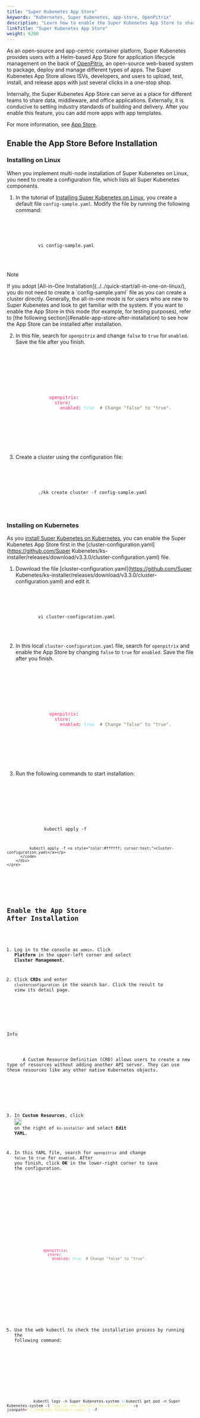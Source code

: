 ```yaml
---
title: "Super Kubenetes App Store"
keywords: "Kubernetes, Super Kubenetes, app-store, OpenPitrix"
description: "Learn how to enable the Super Kubenetes App Store to share data and apps internally and set industry standards of delivery process externally."
linkTitle: "Super Kubenetes App Store"
weight: 6200
---
```


As an open-source and app-centric container platform, Super Kubenetes provides users with a Helm-based App Store for application lifecycle management on the back of [OpenPitrix](https://github.com/openpitrix/openpitrix), an open-source web-based system to package, deploy and manage different types of apps. The Super Kubenetes App Store allows ISVs, developers, and users to upload, test, install, and release apps with just several clicks in a one-stop shop.

Internally, the Super Kubenetes App Store can serve as a place for different teams to share data, middleware, and office applications. Externally, it is conducive to setting industry standards of building and delivery. After you enable this feature, you can add more apps with app templates.

For more information, see [App Store](../../application-store/).

## Enable the App Store Before Installation

### Installing on Linux

When you implement multi-node installation of Super Kubenetes on Linux, you need to create a configuration file, which lists all Super Kubenetes components.

1. In the tutorial of [Installing Super Kubenetes on Linux](../../installing-on-linux/introduction/multioverview/), you create a default file `config-sample.yaml`. Modify the file by running the following command:

  <article className="highlight">
    <pre>
        <div className="copy-code-button" title="Copy Code"></div>
        <div className="code-over-div">
          <code>vi config-sample.yaml</code>
        </div>
    </pre>
  </article>

  <div className="notices note">
    <p>Note</p>
    <div>
      If you adopt [All-in-One Installation](../../quick-start/all-in-one-on-linux/), you do not need to create a `config-sample.yaml` file as you can create a cluster directly. Generally, the all-in-one mode is for users who are new to Super Kubenetes and look to get familiar with the system. If you want to enable the App Store in this mode (for example, for testing purposes), refer to [the following section](#enable-app-store-after-installation) to see how the App Store can be installed after installation.
    </div>
  </div>

2. In this file, search for `openpitrix` and change `false` to `true` for `enabled`. Save the file after you finish.

  <article className="highlight">
    <pre>
        <div className="copy-code-button" title="Copy Code"></div>
        <div className="code-over-div">
          <code>
            <p>
                <span style="color:#f92672">openpitrix</span>:
                <span style="color:#f92672">&nbsp;&nbsp;store</span>:
                  <span style="color:#f92672">&nbsp;&nbsp;enabled</span>: <span style="color:#66d9ef">true</span> <span style="color:#75715e">&nbsp;#</span><span style="color:#75715e">&nbsp;Change "false" to "true".</span>
            </p>
          </code>
        </div>
    </pre>
  </article>

3. Create a cluster using the configuration file:

  <article className="highlight">
    <pre>
        <div className="copy-code-button" title="Copy Code"></div>
        <div className="code-over-div">
          <code>./kk create cluster -f config-sample.yaml</code>
        </div>
    </pre>
  </article>

### Installing on Kubernetes

As you [install Super Kubenetes on Kubernetes](../../installing-on-kubernetes/introduction/overview/), you can enable the Super Kubenetes App Store first in the [cluster-configuration.yaml](https://github.com/Super Kubenetes/ks-installer/releases/download/v3.3.0/cluster-configuration.yaml) file.

1. Download the file [cluster-configuration.yaml](https://github.com/Super Kubenetes/ks-installer/releases/download/v3.3.0/cluster-configuration.yaml) and edit it.

  <article className="highlight">
    <pre>
        <div className="copy-code-button" title="Copy Code"></div>
        <div className="code-over-div">
          <code>vi cluster-configuration.yaml</code>
        </div>
    </pre>
  </article>

2. In this local `cluster-configuration.yaml` file, search for `openpitrix` and enable the App Store by changing `false` to `true` for `enabled`. Save the file after you finish.

  <article className="highlight">
    <pre>
        <div className="copy-code-button" title="Copy Code"></div>
        <div className="code-over-div">
          <code>
            <p>
                <span style="color:#f92672">openpitrix</span>:
                <span style="color:#f92672">&nbsp;&nbsp;store</span>:
                  <span style="color:#f92672">&nbsp;&nbsp;enabled</span>: <span style="color:#66d9ef">true</span> <span style="color:#75715e">&nbsp;#</span><span style="color:#75715e">&nbsp;Change "false" to "true".</span>
            </p>
          </code>
        </div>
    </pre>
  </article>

3. Run the following commands to start installation:

  <article className="highlight">
    <pre>
        <div className="copy-code-button" title="Copy Code"></div>
        <div className="code-over-div">
          <code>
            <p>
              kubectl apply -f <a style="color:#ffffff; cursor:text;">https://github.com/Super Kubenetes/ks-installer/releases/download/v3.3.0/KubeSphere-installer.yaml</a>
              
              kubectl apply -f <a style="color:#ffffff; cursor:text;">cluster-configuration.yaml</a></p>
          </code>
        </div>
    </pre>
  </article>

## Enable the App Store After Installation

1. Log in to the console as `admin`. Click **Platform** in the upper-left corner and select **Cluster Management**.
   
2. Click **CRDs** and enter `clusterconfiguration` in the search bar. Click the result to view its detail page.

  <div className="notices info">
    <p>Info</p>
    <div>
      A Custom Resource Definition (CRD) allows users to create a new type of resources without adding another API server. They can use these resources like any other native Kubernetes objects.    
    </div>
  </div>

3. In **Custom Resources**, click <img src="/dist/assets/docs/v3.3/enable-pluggable-components/KubeSphere-app-store/three-dots.png" height="20px"> on the right of `ks-installer` and select **Edit YAML**.

4. In this YAML file, search for `openpitrix` and change `false` to `true` for `enabled`. After you finish, click **OK** in the lower-right corner to save the configuration.

  <article className="highlight">
    <pre>
        <div className="copy-code-button" title="Copy Code"></div>
        <div className="code-over-div">
          <code>
            <p>
                <span style="color:#f92672">openpitrix</span>:
                <span style="color:#f92672">&nbsp;&nbsp;store</span>:
                  <span style="color:#f92672">&nbsp;&nbsp;enabled</span>: <span style="color:#66d9ef">true</span> <span style="color:#75715e">&nbsp;#</span><span style="color:#75715e">&nbsp;Change "false" to "true".</span>
            </p>
          </code>
        </div>
    </pre>
  </article>

5. Use the web kubectl to check the installation process by running the following command:

  <article className="highlight">
    <pre>
        <div className="copy-code-button" title="Copy Code"></div>
        <div className="code-over-div">
          <code>kubectl logs -n Super Kubenetes-system <span style="color:#66d9ef">$(</span>kubectl get pod -n Super Kubenetes-system -l <span style="color:#e6db74">'app in (ks-install, ks-installer)'</span> -o jsonpath<span style="color:#f92672">=</span><span style="color:#e6db74">'{.items[0].metadata.name}'</span><span style="color:#66d9ef">)</span> -f</code>
        </div>
    </pre>
  </article>

  <div className="notices note">
    <p>Note</p>
    <div>
      You can find the web kubectl tool by clicking <img src="/dist/assets/docs/v3.3/enable-pluggable-components/KubeSphere-app-store/hammer.png" height="20px"> in the lower-right corner of the console.
    </div>
  </div>

## Verify the Installation of the Component

After you log in to the console, if you can see **App Store** in the upper-left corner and apps in it, it means the installation is successful.

  <div className="notices note">
    <p>Note</p>
    <div>
      - You can even access the App Store without logging in to the console by visiting `<Node IP Address>:30880/apps`.
      - The **OpenPitrix** tab in Super Kubenetes 3.3.0 does not appear on the **System Components** page after the App Store is enabled.</div></div>

## Use the App Store in a Multi-cluster Architecture

[In a multi-cluster architecture](../../multicluster-management/introduction/kubefed-in-Super Kubenetes/), you have one Host Cluster (H Cluster) managing all Member Clusters (M Clusters). Different from other components in Super Kubenetes, the App Store serves as a global application pool for all clusters, including H Cluster and M Clusters. You only need to enable the App Store on the H Cluster and you can use functions related to the App Store on M Clusters directly (no matter whether the App Store is enabled on M Clusters or not), such as [App Templates](../../project-user-guide/application/app-template/) and [App Repositories](../../workspace-administration/app-repository/import-helm-repository/).

However, if you only enable the App Store on M Clusters without enabling it on the H Cluster, you will not be able to use the App Store on any cluster in the multi-cluster architecture.
